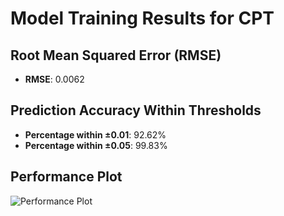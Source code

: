 # Model Training Results for CPT

## Root Mean Squared Error (RMSE)
- **RMSE**: 0.0062

## Prediction Accuracy Within Thresholds
- **Percentage within ±0.01**: 92.62%
- **Percentage within ±0.05**: 99.83%

## Performance Plot
![Performance Plot](../imgs/CPT.png)
